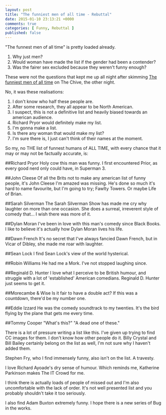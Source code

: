```yaml
---
layout: post
title: "The funniest men of all time - Rebuttal"
date: 2015-01-10 23:13:21 +0000
comments: true
categories: [ Funny, Rebuttal ]
published: false
---
```

"The funnest men of all time" is pretty loaded already.

1. Why just men?
2. Would woman have made the list if the gender had been a contender?
3. Was the fairer sex excluded because they weren't funny enough?

These were not the questions that kept me up all night after skimming [The funniest men of all time](http://thechive.com/2015/01/03/the-funniest-men-of-all-time-15-photos/) on The Chive, the other night.

No, it was these realisations:

1. I don't know who half these people are.
2. After some research, they all appear to be North American.
3. I suspect, this is not a definitive list and heavily biased towards an american audience.
4. Richard Pryor would definitely make my list.
5. I'm gonna make a list.
6. Is there any woman that would make my list?
7. I'm sure there is, I just can't think of their names at the moment.

So my, no THE list of funnest humans of ALL TIME, with every chance that it may or may not be factually accurate, is:

##Richard Pryor
Holy cow this man was funny. I first encountered Prior, as every good nerd only could have, in Superman 3.

##John Cleese
Of all the Brits not to make any american list of funny people, it's John Cleese I'm amazed was missing. He's done so much it's hard to name favourite, but I'm going to try; Fawlty Towers. Or maybe Life of Brian.

##Sarah Silverman
The Sarah Silverman Show has made me cry why laughter on more than one occasion. She does a surreal, irreverent style of comedy that... I wish there was more of it.

##Dylan Moran
I've been in love with this man's comedy since Black Books. I like to believe it's actually how Dylan Moran lives his life.

##Dawn French
It's no secret that I've always fancied Dawn French, but in Vicar of Dibley, she made me roar with laughter.

##Sean Lock
I find Sean Lock's view of the world hysterical.

##Robin Williams
He had me a Mork. I've not stopped laughing since.

##Reginald D. Hunter
I love what I perceive to be British humour, and struggle with a lot of 'established' American comedians. Reginald D. Hunter just seems to get it.

##Morecambe & Wise
Is it fair to have a double act? If this was a countdown, there'd be my number one.

##Eddie Izzard
He was the comedy soundtrack to my twenties. It's the bird flying by the plane that gets me every time.

##Tommy Cooper
"What's this?"
"A dead one of these."

There is a lot of pressure writing a list like this. I've given up trying to find CC images for them. I don't know how other people do it. Billy Crystal and Bill Bailey certainly belong on the list as well, I'm not sure why I haven't added them.

Stephen Fry, who I find immensely funny, also isn't on the list. A travesty.

I love Richard Ayoade's dry sense of humour. Which reminds me, Katherine Parkinson makes The IT Crowd for me.

I think there is actually loads of people of missed out and I'm also uncomfortable with the lack of order. It's not well presented list and you probably shouldn't take it too seriously.

I also find Adam Buxton extremely funny. I hope there is a new series of Bug in the works.